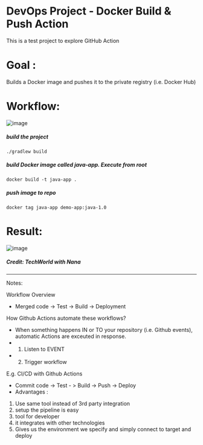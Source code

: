 #  DevOps Project - Docker Build & Push Action

This is a test project to explore GitHub Action

# Goal :
Builds a Docker image and pushes it to the private registry (i.e. Docker Hub)

# Workflow:

![image](https://user-images.githubusercontent.com/93052750/192405807-cc8e12fc-2984-432c-87b6-df33440cbae2.png)

##### build the project

    ./gradlew build

##### build Docker image called java-app. Execute from root

    docker build -t java-app .
    
##### push image to repo 

    docker tag java-app demo-app:java-1.0
    
    
# Result:

![image](https://user-images.githubusercontent.com/93052750/192406115-c78ba691-c3fd-4718-8489-4b6526ebb58d.png)

    
##### Credit: TechWorld with Nana

------------------------------------------------------------------------------------------------------------------------
Notes: 

Workflow Overview
* Merged code -> Test -> Build -> Deployment

How Github Actions automate these workflows? 
* When something happens IN or TO your repository (i.e. Github events), automatic Actions are exceuted in response.
* 1) Listen to EVENT
* 2) Trigger workflow

E.g. CI/CD with Github Actions
* Commit code -> Test - > Build -> Push -> Deploy
* Advantages : 
 1) Use same tool instead of 3rd party integration
 2) setup the pipeline is easy
 3) tool for developer
 4) it integrates with other technologies 
 5) Gives us the environment we specify and simply connect to target and deploy

